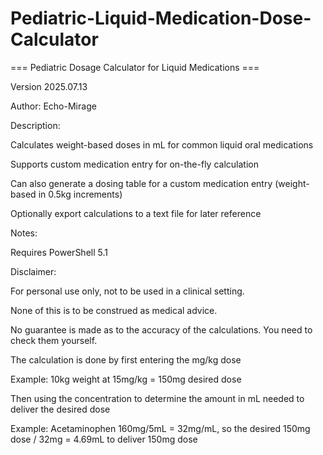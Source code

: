 # Pediatric-Liquid-Medication-Dose-Calculator

=== Pediatric Dosage Calculator for Liquid Medications ===

Version 2025.07.13

Author: Echo-Mirage


Description:

Calculates weight-based doses in mL for common liquid oral medications

Supports custom medication entry for on-the-fly calculation

Can also generate a dosing table for a custom medication entry (weight-based in 0.5kg increments)

Optionally export calculations to a text file for later reference


Notes:

Requires PowerShell 5.1


Disclaimer: 

For personal use only, not to be used in a clinical setting.

None of this is to be construed as medical advice.

No guarantee is made as to the accuracy of the calculations. You need to check them yourself.

The calculation is done by first entering the mg/kg dose 

  Example: 10kg weight at 15mg/kg = 150mg desired dose
  
Then using the concentration to determine the amount in mL needed to deliver the desired dose 

  Example: Acetaminophen 160mg/5mL = 32mg/mL, so the desired 150mg dose / 32mg = 4.69mL to deliver 150mg dose

